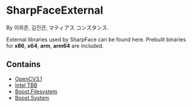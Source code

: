 # SharpFaceExternal
By 이희준, 김진관, マティアス コンスタンス.

External libraries used by SharpFace can be found here. 
Prebuilt binaries for **x86**, **x64**, **arm**, **arm64** are included.

## Contains
- [OpenCV3.1](http://opencv.org/)
- [Intel TBB](https://www.threadingbuildingblocks.org/)
- [Boost.Filesystem](http://www.boost.org/doc/libs/1_65_1/libs/filesystem/doc/index.htm)
- [Boost.System](http://www.boost.org/doc/libs/1_65_1/libs/system/doc/index.html)
